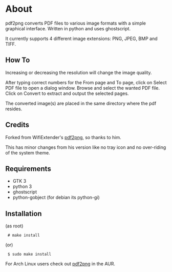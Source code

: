 About
=======

pdf2png converts PDF files to various image formats with a simple graphical interface. Written in python and uses ghostscript.

It currently supports 4 different image extensions: PNG, JPEG, BMP and TIFF.

## How To

Increasing or decreasing the resolution will change the image quality.

After typing correct numbers for the From page and To page, click on Select PDF file to open a dialog window. Browse and select the wanted PDF file. Click on Convert to extract and output the selected pages.

The converted image(s) are placed in the same directory where the pdf resides.

## Credits

Forked from WifiExtender's <a href="https://github.com/wifiextender/pdf2png">pdf2png</a>, so thanks to him.

This has minor changes from his version like no tray icon and no over-riding of the system theme.

## Requirements

* GTK 3
* python 3
* ghostscript
* python-gobject (for debian its python-gi)

## Installation

(as root)
~~~~
 # make install
~~~~
(or)
~~~~
 $ sudo make install
~~~~

For Arch Linux users check out <a href="https://aur.archlinux.org/packages/pdf2png/">pdf2png</a> in the AUR.

